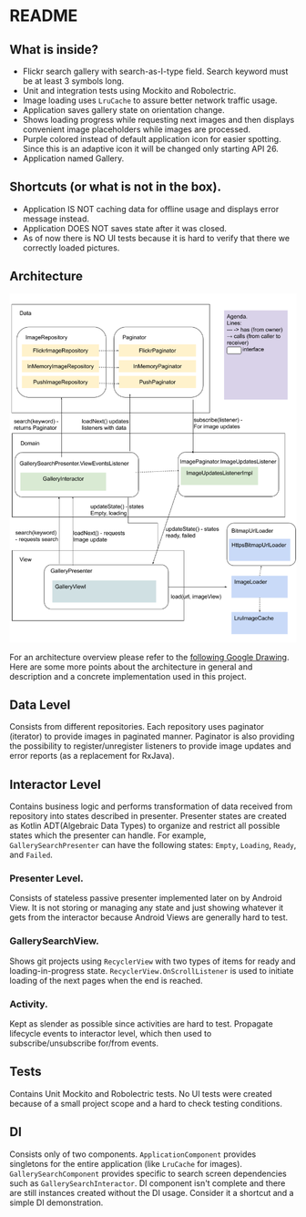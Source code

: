 # README #

## What is inside?
- Flickr search gallery with search-as-I-type field. Search keyword must be at least 3 symbols long.
- Unit and integration tests using Mockito and Robolectric.
- Image loading uses `LruCache` to assure better network traffic usage.
- Application saves gallery state on orientation change.
- Shows loading progress while requesting next images and then displays convenient image placeholders while images are processed.
- Purple colored instead of default application icon for easier spotting. Since this is an adaptive icon it will be changed only starting API 26.
- Application named Gallery.

## Shortcuts (or what is not in the box).
- Application IS NOT caching data for offline usage and displays error message instead.
- Application DOES NOT saves state after it was closed.
- As of now there is NO UI tests because it is hard to verify that there we correctly loaded pictures.

## Architecture
![architecture](images/gallery_search_architecture.png)

For an architecture overview please refer to the [following Google Drawing](https://docs.google.com/drawings/d/1r6Xq6DR6mJR96DdIumvpQtsj6Xs_mPr9swNmT4TN9tk/edit?usp=sharing).
Here are some more points about the architecture in general and description and a concrete implementation used in this project.

## Data Level
Consists from different repositories. Each repository uses paginator (iterator) to provide images in paginated manner. Paginator is also providing the possibility to register/unregister listeners to provide image updates and error reports (as a replacement for RxJava).

## Interactor Level
Contains business logic and performs transformation of data received from repository into states described in presenter. Presenter states are created as Kotlin ADT(Algebraic Data Types) to organize and restrict all possible states which the presenter can handle. For example, `GallerySearchPresenter` can have the following states: `Empty`, `Loading`, `Ready`, and `Failed`.

### Presenter Level.
Consists of stateless passive presenter implemented later on by Android View. It is not storing or managing any state and just showing whatever it gets from the interactor because Android Views are generally hard to test.

### GallerySearchView.
Shows git projects using `RecyclerView` with two types of items for ready and loading-in-progress state. `RecyclerView.OnScrollListener` is used to initiate loading of the next pages when the end is reached.

### Activity.
Kept as slender as possible since activities are hard to test. Propagate lifecycle events to interactor level, which then used to subscribe/unsubscribe for/from events.

## Tests
Contains Unit Mockito and Robolectric tests. No UI tests were created because of a small project scope and a hard to check testing conditions.

## DI
Consists only of two components. `ApplicationComponent` provides singletons for the entire application (like `LruCache` for images). `GallerySearchComponent` provides specific to search screen dependencies such as `GallerySearchInteractor`. DI component isn't complete and there are still instances created without the DI usage. Consider it a shortcut and a simple DI demonstration.

